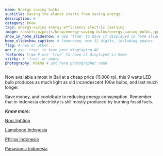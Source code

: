 ```yaml
---
name: Energy saving bulbs
subtitle: Saving the planet starts from saving energy.
description: #
category: know
tags: energy-saving energy-efficiency electric learning
image: /assets/p/posts/know/energy-saving-bulbs/energy-saving-bulbs.jpg
show_in_home_slideshow: # use 'true' to have it displayed in home slideshow
home_slideshow_caption: # lowercase, max 12 digits, including spaces
flag: # new or other...
ad: # use 'true' to have post displaying AD
featured: true # use 'true' to have it displayed in home
sticky: # 'true' or empty
photography: Rokma # put here photographer name
---
```


Now available almost in Bali at a cheap price (11.000 rp), this 9 watts LED bulb produces as much light as old incandescent 100w bulbs, and last much longer.

Save money, and contribute to reducing energy consumption. Remember that in Indonesia electricity is still mostly produced by burning fossil fuels.

**_Know more:_**

[Noci lighting](http://nocilighting.com/)

[Lampbond Indonesia](https://www.lampbond1ndonesia.com/pabrik-lampu-led-distributor-grosir-cy2g)

[Philips Indonesia](http://www.lighting.philips.co.id/home)

[Panasionic Indonesia](https://panasonic.net/ecosolutions/lighting/id/)
